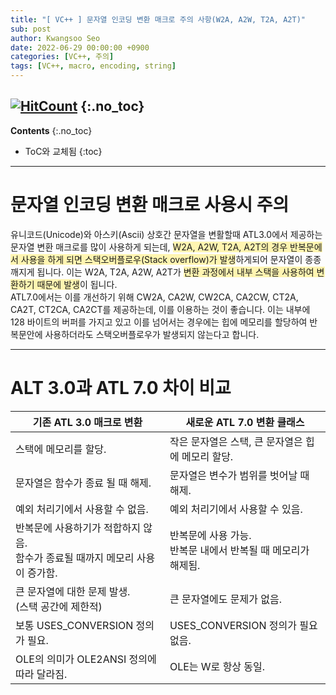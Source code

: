 ```yaml
---
title: "[ VC++ ] 문자열 인코딩 변환 매크로 주의 사항(W2A, A2W, T2A, A2T)" 
sub: post
author: Kwangsoo Seo
date: 2022-06-29 00:00:00 +0900
categories: [VC++, 주의]
tags: [VC++, macro, encoding, string]
---
```

[![HitCount](https://hits.dwyl.com/MonosLab/post2.svg?style=flat-square)](http://hits.dwyl.com/MonosLab/post2)
{:.no_toc}
---
**Contents**
{:.no_toc}

* ToC와 교체됨
{:toc}  

---
# **문자열 인코딩 변환 매크로 사용시 주의**  
유니코드(Unicode)와 아스키(Ascii) 상호간 문자열을 변활할때 ATL3.0에서 제공하는 문자열 변환 매크로를 많이 사용하게 되는데, <span style="background-color: #FFF5B1">W2A, A2W, T2A, A2T의 경우 반복문에서 사용을 하게 되면 스택오버플로우(Stack overflow)가 발생</span>하게되어 문자열이 종종 깨지게 됩니다. 이는 W2A, T2A, A2W, A2T가 <span style="background-color: #FFF5B1">변환 과정에서 내부 스택을 사용하여 변환하기 때문에 발생</span>이 됩니다.   
ATL7.0에서는 이를 개선하기 위해 CW2A, CA2W, CW2CA, CA2CW, CT2A, CA2T, CT2CA, CA2CT를 제공하는데, 이를 이용하는 것이 좋습니다. 이는 내부에 128 바이트의 버퍼를 가지고 있고 이를 넘어서는 경우에는 힙에 메모리를 할당하여 반복문안에 사용하더라도 스택오버플로우가 발생되지 않는다고 합니다.

---

# **ALT 3.0과 ATL 7.0 차이 비교**  

|기존 ATL 3.0 매크로 변환|새로운 ATL 7.0 변환 클래스|  
| --- | --- |  
|스택에 메모리를 할당.|작은 문자열은 스택, 큰 문자열은 힙에 메모리 할당.|  
|문자열은 함수가 종료 될 때 해제.|문자열은 변수가 범위를 벗어날 때 해제.|  
|예외 처리기에서 사용할 수 없음.|예외 처리기에서 사용할 수 있음.|  
|반복문에 사용하기가 적합하지 않음.<br>함수가 종료될 때까지 메모리 사용이 증가함.|반복문에 사용 가능.<br>반복문 내에서 반복될 때 메모리가 해제됨.|  
|큰 문자열에 대한 문제 발생.<br>(스택 공간에 제한적)|큰 문자열에도 문제가 없음.|  
|보통 USES_CONVERSION 정의가 필요.|USES_CONVERSION 정의가 필요 없음.|  
|OLE의 의미가 OLE2ANSI 정의에 따라 달라짐.|OLE는 W로 항상 동일.|  
